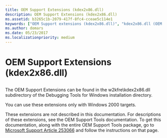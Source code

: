 ```yaml
---
title: OEM Support Extensions (kdex2x86.dll)
description: OEM Support Extensions (kdex2x86.dll)
ms.assetid: b3265c1b-2079-417f-8fc4-cceae5c114e1
keywords: ["OEM Support extensions (kdex2x86.dll)", "kdex2x86.dll (OEM Support extensions)", "OEM Support Tools", "OEM Support Tools, kdex2x86.dll extensions", "extensions, OEM support"]
ms.author: domars
ms.date: 05/23/2017
ms.localizationpriority: medium
---
```


# OEM Support Extensions (kdex2x86.dll)


## <span id="ddk_oem_support_extensions_kdex2x86_dll__dbg"></span><span id="DDK_OEM_SUPPORT_EXTENSIONS_KDEX2X86_DLL__DBG"></span>


The OEM Support Extensions can be found in the w2kfre\\kdex2x86.dll subdirectory of the Debugging Tools for Windows installation directory.

You can use these extensions only with Windows 2000 targets.

These extensions are not described in this documentation. For descriptions of these extensions, see the OEM Support Tools documentation. To get this documentation, along with the entire OEM Support Tools package, go to [Microsoft Support Article 253066](http://go.microsoft.com/fwlink/p/?LinkId=241339) and follow the instructions on that page.

 

 





